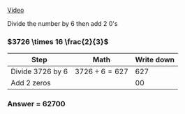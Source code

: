 [Video](http://mathninja.org/multiply-by-16-23-2/)

Divide the number by 6 then add 2 0's

### $3726 \times 16 \frac{2}{3}$

| Step             | Math                | Write down |
| ---------------- | ------------------- | ---------- |
| Divide 3726 by 6 | $3726 \div 6 = 627$ | 627        |
| Add 2 zeros      |                     | 00         |

### Answer = 62700
